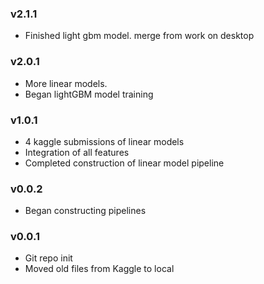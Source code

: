 


### v2.1.1
 * Finished light gbm model. merge from work on desktop

### v2.0.1
 * More linear models.
 * Began lightGBM model training

### v1.0.1
 * 4 kaggle submissions of linear models
 * Integration of all features
 * Completed construction of linear model pipeline


### v0.0.2
 * Began constructing pipelines

### v0.0.1
 * Git repo init
 * Moved old files from Kaggle to local
